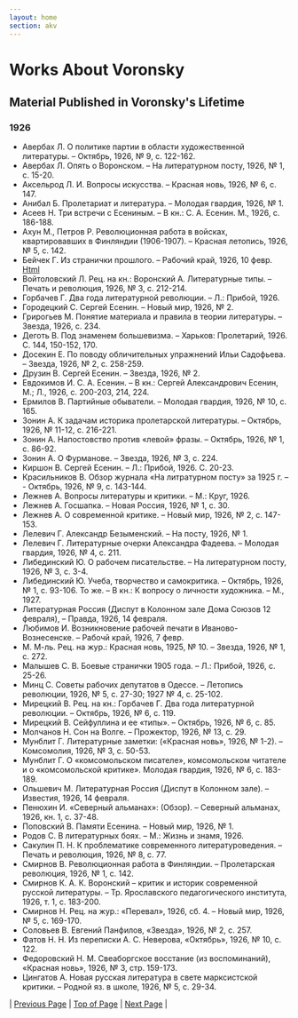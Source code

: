 ```yaml
---
layout: home
section: akv
---
```

# Works About Voronsky
## Material Published in Voronsky's Lifetime

### 1926

- Авербах Л. О политике партии в области художественной литературы. – Октябрь, 1926, № 9, с. 122-162.
- Авербах Л. Опять о Воронском. – На литературном посту, 1926, № 1, с. 15-20.
- Аксельрод Л. И. Вопросы искусства. – Красная новь, 1926, № 6, с. 147.
- Анибал Б. Пролетариат и литература. – Молодая гвардия, 1926, № 1.
- Асеев Н. Три встречи с Есениным. – В кн.: С. А. Есенин. М., 1926, с. 186-188.
- Ахун М., Петров Р. Революционная работа в войсках, квартировавших в Финляндии (1906-1907). – Красная летопись, 1926, № 5, с. 142.
- Бейчек Г. Из странички прошлого. – Рабочий край, 1926, 10 февр. [Html](../Texts/RK260210.html)
- Войтоловский Л. Рец. на кн.: Воронский А. Литературные типы. – Печать и революция, 1926, № 3, с. 212-214.
- Горбачев Г. Два года литературной революции. – Л.: Прибой, 1926.
- Городецкий С. Сергей Есенин. – Новый мир, 1926, № 2.
- Грирогьев М. Понятие материала и правила в теории литературы. – Звезда, 1926, с. 234.
- Деготь В. Под знаменем большевизма. – Харьков: Пролетарий, 1926. С. 144, 150-152, 170.
- Досекин Е. По поводу обличительных упражнений Ильи Садофьева. – Звезда, 1926, № 2, с. 258-259.
- Друзин В. Сергей Есенин. – Звезда, 1926, № 2.
- Евдокимов И. С. А. Есенин. – В кн.: Сергей Александрович Есенин, М.; Л., 1926, с. 200-203, 214, 224.
- Ермилов В. Партийные обыватели. – Молодая гвардия, 1926, № 10, с. 165.
- Зонин А. К задачам историка пролетарской литературы. – Октябрь, 1926, № 11-12, с. 216-221.
- Зонин А. Напостовство против «левой» фразы. – Октябрь, 1926, № 1, с. 86-92.
- Зонин А. О Фурманове. – Звезда, 1926, № 3, с. 224.
- Киршон В. Сергей Есенин. – Л.: Прибой, 1926. С. 20-23.
- Красильников В. Обзор журнала «На литратурном посту» за 1925 г. – - Октябрь, 1926, № 9, с. 143-144.
- Лежнев А. Вопросы литературы и критики. – М.: Круг, 1926.
- Лежнев А. Госшапка. – Новая Россия, 1926, № 1, с. 30.
- Лежнев А. О современной критике. – Новый мир, 1926, № 2, с. 147-153.
- Лелевич Г. Александр Безыменский. – На посту, 1926, № 1.
- Лелевич Г. Литературные очерки Александра Фадеева. – Молодая гвардия, 1926, № 4, с. 211.
- Либединский Ю. О рабочем писательстве. – На литературном посту, 1926, № 3, с. 3-4.
- Либединский Ю. Учеба, творчество и самокритика. – Октябрь, 1926, № 1, с. 93-106. То же. – В кн.: К вопросу о личности художника. – М., 1927.
- Литературная Россия (Диспут в Колонном зале Дома Союзов 12 февраля), – Правда, 1926, 14 февраля.
- Любимов И. Возникновение рабочей печати в Иваново-Вознесенске. – Рабочй край, 1926, 7 февр.
- М. М-ль. Рец. на жур.: Красная новь, 1925, № 10. – Звезда, 1926, № 1, с. 272.
- Малышев С. В. Боевые странички 1905 года. – Л.: Прибой, 1926, с. 25-26.
- Минц С. Советы рабочих депутатов в Одессе. – Летопись революции, 1926, № 5, с. 27-30; 1927 № 4, с. 25-102.
- Мирецкий В. Рец. на кн.: Горбачев Г. Два года литературной революции. – Октябрь, 1926, № 6, с. 119.
- Мирецкий В. Сейфуллина и ее «типы». – Октябрь, 1926, № 6, с. 85.
- Молчанов Н. Сон на Волге. – Прожектор, 1926, № 13, с. 29.
- Мунблит Г. Литературные заметки: («Красная новь», 1926, № 1-2). – Комсомолия, 1926, № 3, с. 50-53.
- Мунблит Г. О «комсомольском писателе», комсомольском читателе и о «комсомольской критике». Молодая гвардия, 1926, № 6, с. 183-189.
- Ольшевич М. Литературная Россия (Диспут в Колонном зале). – Известия, 1926, 14 февраля.
- Пенюхин И. «Северный альманах»: (Обзор). – Северный альманах, 1926, кн. 1, с. 37-48.
- Поповский В. Памяти Есенина. – Новый мир, 1926, № 1.
- Родов С. В литературных боях. – М.: Жизнь и знамя, 1926.
- Сакулин П. Н. К проблематике современного литературоведения. – Печать и революция, 1926, № 8, с. 77.
- Смирнов В. Революционная работа в Финляндии. – Пролетарская революция, 1926, № 1, с. 142.
- Смирнов К. А. К. Воронский – критик и историк современной русской литературы. – Тр. Ярославского педагогического института, 1926, т. 1, с. 183-200.
- Смирнов Н. Рец. на жур.: «Перевал», 1926, сб. 4. – Новый мир, 1926, № 5, с. 169-170.
- Соловьев В. Евгений Панфилов, «Звезда», 1926, № 2, с. 257.
- Фатов Н. Н. Из переписки А. С. Неверова, «Октябрь», 1926, № 10, с. 122.
- Федоровский Н. М. Свеаборгское восстание (из воспоминаний), «Красная новь», 1926, № 3, стр. 159-173.
- Цингатов А. Новая русская литература в свете марксистской критики. – Родной яз. в школе, 1926, № 5, с. 29-34.

| [Previous Page](BiblioAbout1925.html) | [Top of Page](#) | [Next Page](BiblioAbout1926.html) |
